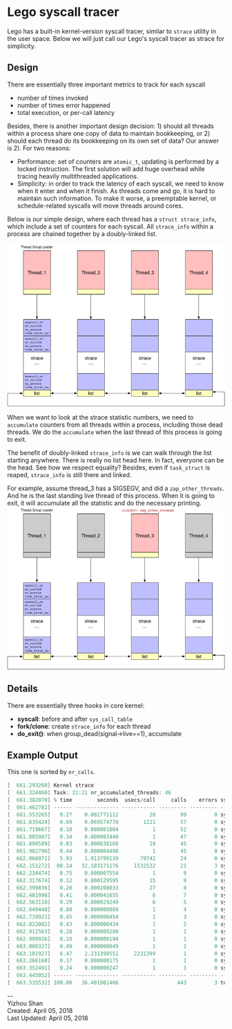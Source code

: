 # Lego syscall tracer

Lego has a built-in kernel-version syscall tracer, similar to `strace` utility in the user space. Below we will just call our Lego's syscall tracer as strace for simplicity.

## Design
There are essentially three important metrics to track for each syscall

- number of times invoked
- number of times error happened
- total execution, or per-call latency

Besides, there is another important design decision: 1) should all threads within a process share one copy of data to maintain bookkeeping, or 2) should each thread do its bookkeeping on its own set of data? Our answer is 2). For two reasons:

- Performance: set of counters are `atomic_t`, updating is performed by a locked instruction. The first solution will add huge overhead while tracing heavily multithreaded applications.
- Simplicity: in order to track the latency of each syscall, we need to know when it enter and when it finish. As threads come and go, it is hard to maintain such information. To make it worse, a preemptable kernel, or schedule-related syscalls will move threads around cores.

Below is our simple design, where each thread has a `struct strace_info`, which include a set of counters for each syscall. All `strace_info` within a process are chained together by a doubly-linked list.

![img_1](strace_1.jpg)

When we want to look at the strace statistic numbers, we need to `accumulate` counters from all threads within a process, including those dead threads. We do the `accumulate` when the last thread of this process is going to exit.

The benefit of doubly-linked `strace_info` is we can walk through the list starting anywhere. There is really no list head here. In fact, everyone can be the head. See how we respect equality? Besides, even if `task_struct` is reaped, `strace_info` is still there and linked.

For example, assume thread_3 has a SIGSEGV, and did a `zap_other_threads`. And he is the last standing live thread of this process. When it is going to exit, it will accumulate all the statistic and do the necessary printing.
![img_2](strace_2.jpg)

## Details

There are essentially three hooks in core kernel:

- __syscall__: before and after `sys_call_table`
- __fork/clone__: create `strace_info` for each thread
- __do_exit()__: when group_dead(signal->live==1), accumulate

## Example Output
This one is sorted by `nr_calls`.
```c
[  661.293260] Kernel strace
[  661.324460] Task: 21:21 nr_accumulated_threads: 46
[  661.382070] % time        seconds  usecs/call     calls    errors syscall
[  661.462782] ------ -------------- ----------- --------- --------- ----------------
[  661.553265]   0.27    0.002771112          28        99         0 sys_mmap
[  661.635424]   0.69    0.069574770        1221        57         0 sys_munmap
[  661.719667]   0.18    0.000001804           1        52         0 sys_mprotect
[  661.805987]   0.34    0.000003440           1        47         0 sys_set_robust_list
[  661.899589]   0.83    0.000838168          19        45         0 sys_clone
[  661.982790]   0.44    0.000004498           1        45         0 sys_madvise
[  662.068071]   5.93    1.913799139       79742        24         0 sys_write
[  662.151272]  88.14   32.183171176     1532532        21         3 sys_futex
[  662.234474]   0.75    0.000007554           1         9         0 sys_close
[  662.317674]   0.12    0.000129595          15         9         0 sys_open
[  662.399836]   0.20    0.000208033          27         8         0 sys_read
[  662.481998]   0.41    0.000041655           6         7         0 sys_brk
[  662.563118]   0.29    0.000029249           6         5         0 sys_newfstat
[  662.649440]   0.88    0.000000889           1         4         0 sys_gettimeofday
[  662.739921]   0.45    0.000000454           1         3         0 sys_time
[  662.822082]   0.43    0.000000434           1         2         0 sys_rt_sigaction
[  662.912563]   0.28    0.000000280           1         1         0 sys_getrlimit
[  662.999926]   0.19    0.000000194           1         1         0 sys_arch_prctl
[  663.088327]   0.49    0.000000049           1         1         0 sys_set_tid_address
[  663.181927]   6.47    2.231398551     2231399         1         0 sys_execve
[  663.266168]   0.17    0.000000175           1         1         0 sys_newuname
[  663.352491]   0.24    0.000000247           1         1         0 sys_rt_sigprocmask
[  663.445052] ------ -------------- ----------- --------- --------- ----------------
[  663.535532] 100.00   36.401981466                   443         3 total
```

--  
Yizhou Shan  
Created: April 05, 2018  
Last Updated: April 05, 2018
